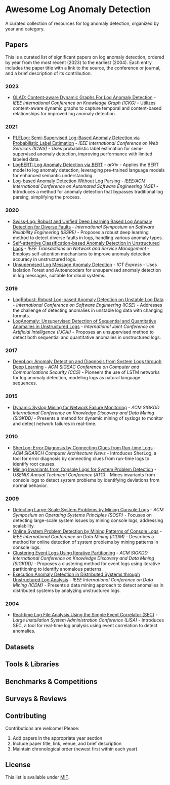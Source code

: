# Awesome Log Anomaly Detection

A curated collection of resources for log anomaly detection, organized by year and category.

## Papers

This is a curated list of significant papers on log anomaly detection, ordered by year from the most recent (2023) to the earliest (2004). Each entry includes the paper title with a link to the source, the conference or journal, and a brief description of its contribution.

### 2023
- [GLAD: Content-aware Dynamic Graphs For Log Anomaly Detection](https://arxiv.org/abs/2309.05953) - *IEEE International Conference on Knowledge Graph (ICKG)* - Utilizes content-aware dynamic graphs to capture temporal and content-based relationships for improved log anomaly detection.

### 2021
- [PLELog: Semi-Supervised Log-Based Anomaly Detection via Probabilistic Label Estimation](https://ieeexplore.ieee.org/document/9401970) - *IEEE International Conference on Web Services (ICWS)* - Uses probabilistic label estimation for semi-supervised anomaly detection, improving performance with limited labeled data.
- [LogBERT: Log Anomaly Detection via BERT](https://arxiv.org/abs/2103.04475) - *arXiv* - Applies the BERT model to log anomaly detection, leveraging pre-trained language models for enhanced semantic understanding.
- [Log-based Anomaly Detection Without Log Parsing](https://ieeexplore.ieee.org/document/9654299) - *IEEE/ACM International Conference on Automated Software Engineering (ASE)* - Introduces a method for anomaly detection that bypasses traditional log parsing, simplifying the process.

### 2020
- [Swiss-Log: Robust and Unified Deep Learning Based Log Anomaly Detection for Diverse Faults](https://ieeexplore.ieee.org/document/9291725) - *International Symposium on Software Reliability Engineering (ISSRE)* - Proposes a robust deep learning method to detect diverse faults in logs, handling various anomaly types.
- [Self-attentive Classification-based Anomaly Detection in Unstructured Logs](https://ieeexplore.ieee.org/document/9075527) - *IEEE Transactions on Network and Service Management* - Employs self-attention mechanisms to improve anomaly detection accuracy in unstructured logs.
- [Unsupervised Log Message Anomaly Detection](https://www.sciencedirect.com/science/article/pii/S2405959520300643) - *ICT Express* - Uses Isolation Forest and Autoencoders for unsupervised anomaly detection in log messages, suitable for cloud systems.

### 2019
- [LogRobust: Robust Log-based Anomaly Detection on Unstable Log Data](https://dl.acm.org/doi/10.1145/3338906.3338931) - *International Conference on Software Engineering (ICSE)* - Addresses the challenge of detecting anomalies in unstable log data with changing formats.
- [LogAnomaly: Unsupervised Detection of Sequential and Quantitative Anomalies in Unstructured Logs](https://www.ijcai.org/proceedings/2019/658) - *International Joint Conference on Artificial Intelligence (IJCAI)* - Proposes an unsupervised method to detect both sequential and quantitative anomalies in unstructured logs.

### 2017
- [DeepLog: Anomaly Detection and Diagnosis from System Logs through Deep Learning](https://dl.acm.org/doi/10.1145/3133956.3134015) - *ACM SIGSAC Conference on Computer and Communications Security (CCS)* - Pioneers the use of LSTM networks for log anomaly detection, modeling logs as natural language sequences.

### 2015
- [Dynamic Syslog Mining for Network Failure Monitoring](https://dl.acm.org/doi/10.1145/2783258.2783396) - *ACM SIGKDD International Conference on Knowledge Discovery and Data Mining (SIGKDD)* - Presents a method for dynamic mining of syslogs to monitor and detect network failures in real-time.

### 2010
- [SherLog: Error Diagnosis by Connecting Clues from Run-time Logs](https://dl.acm.org/doi/10.1145/1816038.1816053) - *ACM SIGARCH Computer Architecture News* - Introduces SherLog, a tool for error diagnosis by connecting clues from run-time logs to identify root causes.
- [Mining Invariants from Console Logs for System Problem Detection](https://www.usenix.org/conference/atc10/mining-invariants-console-logs-system-problem-detection) - *USENIX Annual Technical Conference (ATC)* - Mines invariants from console logs to detect system problems by identifying deviations from normal behavior.

### 2009
- [Detecting Large-Scale System Problems by Mining Console Logs](https://dl.acm.org/doi/10.1145/1629575.1629583) - *ACM Symposium on Operating Systems Principles (SOSP)* - Focuses on detecting large-scale system issues by mining console logs, addressing scalability.
- [Online System Problem Detection by Mining Patterns of Console Logs](https://ieeexplore.ieee.org/document/5363608) - *IEEE International Conference on Data Mining (ICDM)* - Describes a method for online detection of system problems by mining patterns in console logs.
- [Clustering Event Logs Using Iterative Partitioning](https://dl.acm.org/doi/10.1145/1557019.1557099) - *ACM SIGKDD International Conference on Knowledge Discovery and Data Mining (SIGKDD)* - Proposes a clustering method for event logs using iterative partitioning to identify anomalous patterns.
- [Execution Anomaly Detection in Distributed Systems through Unstructured Log Analysis](https://ieeexplore.ieee.org/document/5363609) - *IEEE International Conference on Data Mining (ICDM)* - Presents a data mining approach to detect anomalies in distributed systems by analyzing unstructured logs.

### 2004
- [Real-time Log File Analysis Using the Simple Event Correlator (SEC)](https://www.usenix.org/conference/lisa-04/real-time-log-file-analysis-using-simple-event-correlator-sec) - *Large Installation System Administration Conference (LISA)* - Introduces SEC, a tool for real-time log analysis using event correlation to detect anomalies.

## Datasets

## Tools & Libraries

## Benchmarks & Competitions

## Surveys & Reviews

## Contributing

Contributions are welcome! Please:
1. Add papers in the appropriate year section
2. Include paper title, link, venue, and brief description
3. Maintain chronological order (newest first within each year)

## License

This list is available under [MIT](LICENSE).
